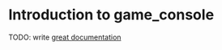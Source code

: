 # Introduction to game_console

TODO: write [great documentation](http://jacobian.org/writing/what-to-write/)
